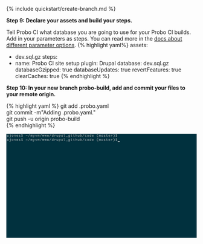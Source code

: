 {% include quickstart/create-branch.md %}


**Step 9: Declare your assets and build your steps.**

Tell Probo CI what database you are going to use for your Probo CI builds. Add in your parameters as steps. You can read more in the [docs about different parameter options](/docs/steps/drupal-plugin/).
{% highlight yaml%}
assets:     
  - dev.sql.gz
steps:
  - name: Probo CI site setup
    plugin: Drupal
    database: dev.sql.gz
    databaseGzipped: true
    databaseUpdates: true
    revertFeatures: true
    clearCaches: true
{% endhighlight %}


**Step 10: In your new branch probo-build, add and commit your files to your remote origin.**

{% highlight yaml %}
 git add .probo.yaml  
 git commit -m"Adding .probo.yaml."  
 git push -u origin probo-build   
{% endhighlight %}

<img src="/images/git-create-branch.gif" alt="Add your Probo CI Configuration" class="docs-gif">
